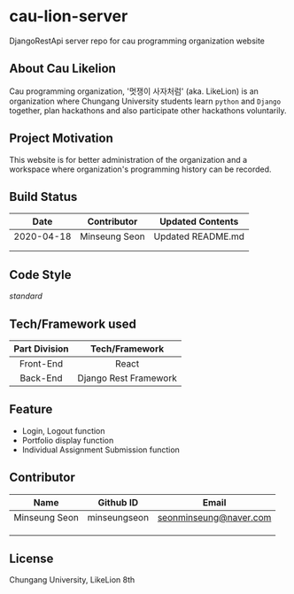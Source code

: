 # cau-lion-server
DjangoRestApi server repo for cau programming organization website  
  
## About Cau Likelion 
Cau programming organization, '멋쟁이 사자처럼' (aka. LikeLion) is an organization where Chungang University students learn `python` and `Django` together, plan hackathons and also participate other hackathons voluntarily.  

## Project Motivation  
This website is for better administration of the organization and a workspace where organization's programming history can be recorded.  

## Build Status  
| **Date** | **Contributor** | **Updated Contents** |
|:----:|:-----------:|:----------------:|
|2020-04-18|Minseung Seon|Updated README.md|
| | | |
| | | | 
  
  
## Code Style
_standard_

  
## Tech/Framework used  
| **Part Division** | **Tech/Framework** |
|:-------------:|:--------------:|
|Front-End|React|
|Back-End|Django Rest Framework|
  
## Feature  
* Login, Logout function  
* Portfolio display function  
* Individual Assignment Submission function  
  
## Contributor  
| **Name** |**Github ID**|**Email**|
|:--------:|:-----------:|:-------:|
|Minseung Seon|minseungseon|seonminseung@naver.com|
| | | |
| | | |
| | | | 
  
## License  
Chungang University, LikeLion 8th 
